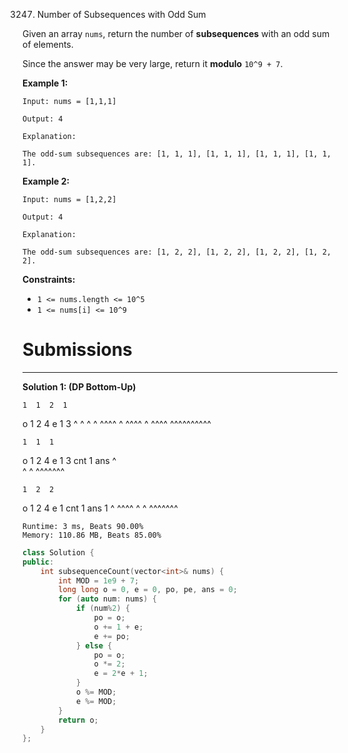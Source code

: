 3247. Number of Subsequences with Odd Sum

Given an array `nums`, return the number of **subsequences** with an odd sum of elements.

Since the answer may be very large, return it **modulo** `10^9 + 7`.

 


**Example 1:**
```
Input: nums = [1,1,1]

Output: 4

Explanation:

The odd-sum subsequences are: [1, 1, 1], [1, 1, 1], [1, 1, 1], [1, 1, 1].
```

**Example 2:**
```
Input: nums = [1,2,2]

Output: 4

Explanation:

The odd-sum subsequences are: [1, 2, 2], [1, 2, 2], [1, 2, 2], [1, 2, 2].
```
 

**Constraints:**

* `1 <= nums.length <= 10^5`
* `1 <= nums[i] <= 10^9`

# Submissions
---
**Solution 1: (DP Bottom-Up)**

    1  1  2  1
o   1  2  4 
e      1  3
    ^
       ^
    ^     ^
       ^^^^
             ^
    ^^^^     ^
          ^^^^
    ^^^^^^^^^^

    1  1  1
o   1  2  4
e      1  3
cnt 1
ans
    ^  
       ^
          ^
    ^^^^^^^

    1  2  2
o   1  2  4
e      1
cnt 1
ans 1
    ^
    ^^^^
    ^     ^
    ^^^^^^^

```
Runtime: 3 ms, Beats 90.00%
Memory: 110.86 MB, Beats 85.00%
```
```c++
class Solution {
public:
    int subsequenceCount(vector<int>& nums) {
        int MOD = 1e9 + 7;
        long long o = 0, e = 0, po, pe, ans = 0;
        for (auto num: nums) {
            if (num%2) {
                po = o;
                o += 1 + e;
                e += po;
            } else {
                po = o;
                o *= 2;
                e = 2*e + 1;
            }
            o %= MOD;
            e %= MOD;
        }
        return o;
    }
};
```
